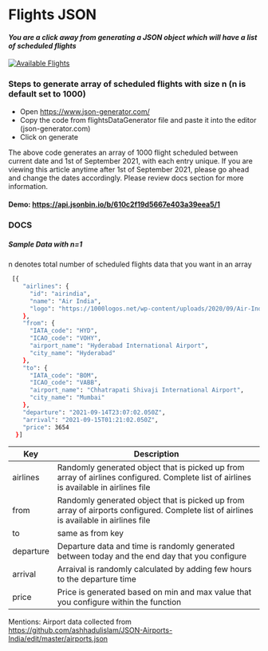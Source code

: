 # Flights JSON
#### _You are a click away from generating a JSON object which will have a list of scheduled flights_

[![Available Flights](https://images.financialexpress.com/2019/02/airfares.png)](https://images.financialexpress.com/2019/02/airfares.png)

### Steps to generate array of scheduled flights with size n (n is default set to 1000)
- Open https://www.json-generator.com/
- Copy the code from flightsDataGenerator file and paste it into the editor (json-generator.com)
- Click on generate 


The above code generates an array of 1000 flight scheduled between current date and 1st of September 2021, with each entry unique. If you are viewing this article anytime after 1st of September 2021, please go ahead and change the dates accordingly. Please review docs section for more information. 

#### Demo: https://api.jsonbin.io/b/610c2f19d5667e403a39eea5/1 
 
### DOCS
##### Sample Data with n=1
n denotes total number of scheduled flights data that you want in an array
```sh
 [{
    "airlines": {
      "id": "airindia", 
      "name": "Air India",
      "logo": "https://1000logos.net/wp-content/uploads/2020/09/Air-India-logo-1024x614.png"
    },
    "from": {
      "IATA_code": "HYD",
      "ICAO_code": "VOHY",
      "airport_name": "Hyderabad International Airport",
      "city_name": "Hyderabad"
    },
    "to": {
      "IATA_code": "BOM",
      "ICAO_code": "VABB",
      "airport_name": "Chhatrapati Shivaji International Airport",
      "city_name": "Mumbai"
    },
    "departure": "2021-09-14T23:07:02.050Z",
    "arrival": "2021-09-15T01:21:02.050Z",
    "price": 3654
  }]
```

| Key | Description |
| ------ | ------ |
| airlines | Randomly generated object that is picked up from array of airlines configured. Complete list of airlines is available in airlines file |
| from | Randomly generated object that is picked up from array of airports configured. Complete list of airlines is available in airlines file |
| to | same as from key |
| departure | Departure data and time is randomly generated between today and the end day that you configure |
| arrival | Arraival is randomly calculated by adding few hours to the departure time  |
| price | Price is generated based on min and max value that you configure within the function |


Mentions:
Airport data collected from https://github.com/ashhadulislam/JSON-Airports-India/edit/master/airports.json
